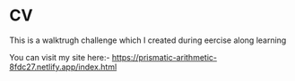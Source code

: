 # CV
This is a walktrugh challenge which I created during eercise along learning

You can visit my site here:-     https://prismatic-arithmetic-8fdc27.netlify.app/index.html
